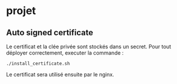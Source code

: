 # projet
## Auto signed certificate

Le certificat et la clée privée sont stockés dans un secret. Pour tout déployer correctement, executer la commande :

```bashrc
./install_certificate.sh
```

Le certificat sera utilisé ensuite par le nginx.
